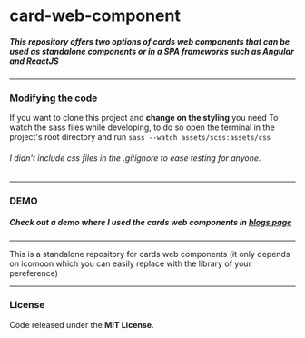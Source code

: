 # card-web-component

##### This repository offers two options of cards web components that can be used as standalone components or in a SPA frameworks such as Angular and ReactJS
------------
### Modifying the code
If you want to clone this project and **change on the styling** you need To watch the sass files while developing, to do so open the terminal in the project's root directory and run
```sass --watch assets/scss:assets/css```
###### I didn't include css files in the .gitignore to ease testing for anyone.
------------
### DEMO
##### Check out a demo where I used the cards web components in [blogs page](https://nermeen-mattar.github.io/card-web-component/)
------------
This is a standalone repository for cards web components  (it only depends on icomoon which you can easily replace with the library of your pereference)

------------

### License 
Code released under the **MIT License**.